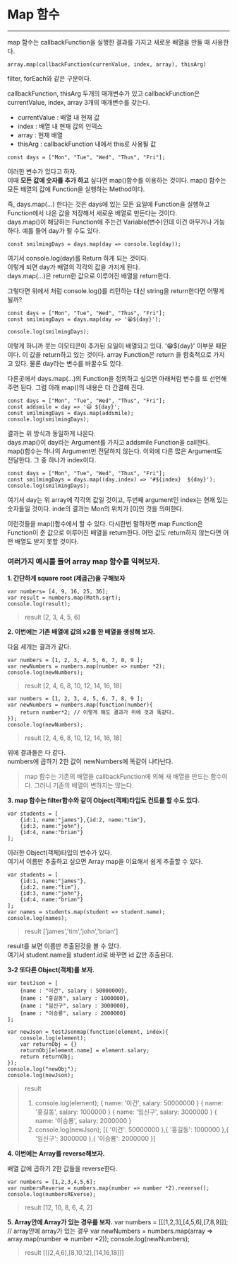# Map 함수

---

map 함수는 callbackFunction을 실행한 결과를 가지고 새로운 배열을 만들 때 사용한다.

```
array.map(callbackFunction(currenValue, index, array), thisArg)
```

filter, forEach와 같은 구문이다.

callbackFunction, thisArg 두개의 매개변수가 있고 callbackFunction은 currentValue, index, array 3개의 매개변수를 갖는다.

- currentValue : 배열 내 현재 값
- index : 배열 내 현재 값의 인덱스
- array : 현재 배열
- thisArg : callbackFunction 내에서 this로 사용될 값

```
const days = ["Mon", "Tue", "Wed", "Thus", "Fri"];
```

이러한 변수가 있다고 하자.  
이때 **모든 값에 숫자를 추가 하고** 싶다면 map()함수를 이용하는 것이다. map() 함수는 모든 배열의 값에 Function을 실행하는 Method이다.

즉, days.map(...) 한다는 것은 days에 있는 모든 요일에 Function을 실행하고 Function에서 나온 값을 저장해서 새로운 배열로 만든다는 것이다.  
days.map()이 해당하는 Function에 주는건 Variable(변수)인데 이건 아무거나 가능하다. 예를 들어 day가 될 수도 있다.

```
const smilmingDays = days.map(day => console.log(day));
```

여기서 console.log(day)를 Return 하게 되는 것이다.  
이렇게 되면 day가 배열의 각각의 값을 가지게 된다.  
days.map(...)은 return한 값으로 이루어진 배열을 return한다.

그렇다면 위에서 처럼 console.log()를 리턴하는 대신 string을 return한다면 어떻게 될까?

```
const days = ["Mon", "Tue", "Wed", "Thus", "Fri"];
const smilmingDays = days.map(day => '😁${day}');

console.log(smilmingDays);
```

이렇게 하니까 웃는 이모티콘이 추가된 요일이 배열되고 있다. '😁${day}' 이부분 때문이다. 이 값을 return하고 있는 것이다. array Function은 return 을 함축적으로 가지고 있다. 물론 day라는 변수를 바꿀수도 있다.

다른곳에서 days.map(...)의 Function을 정의하고 싶으면 아래처럼 변수를 또 선언해 주면 된다. 그럼 아래 map()의 내용은 더 간결해 진다.

```
const days = ["Mon", "Tue", "Wed", "Thus", "Fri"];
const addsmile = day => '😃 ${day}';
const smilmingDays = days.map(addsmile);
console.log(smilmingDays);
```

결과는 위 방식과 동일하게 나온다.  
days.map()이 day라는 Argument를 가지고 addsmile Function을 call한다.  
map()함수는 하나의 Argument만 전달하지 않는다. 이외에 다른 많은 Argument도 전달한다. 그 중 하나가 index이다.

```
const days = ["Mon", "Tue", "Wed", "Thus", "Fri"];
const smilmingDays = days.map((day,index) => '#${index}  ${day}');
console.log(smilmingDays);
```

여기서 day는 위 array에 각각의 값일 것이고, 두번째 argument인 index는 현재 있는 숫자들일 것이다. inde의 결과는 Mon의 위치가 [0]인 것을 의미한다.

이런것들을 map()함수에서 할 수 있다. 다시한번 말하자면 map Function은 Function이 준 값으로 이루어진 배열을 return한다. 어떤 값도 return하지 않는다면 어떤 배열도 받지 못할 것이다.

### 여러가지 예시를 들어 array map 함수를 익혀보자.

**1. 간단하게 square root (제곱근)을 구해보자**

```
var numbers= [4, 9, 16, 25, 36];
var result = numbers.map(Math.sqrt);
console.log(result);
```

> result
> [2, 3, 4, 5, 6]

**2. 이번에는 기존 배열에 값의 x2를 한 배열을 생성해 보자.**

다음 세개는 결과가 같다.

```
var numbers = [1, 2, 3, 4, 5, 6, 7, 8, 9 ];
var newNumbers = numbers.map(number => number *2);
console.log(newNumbers);
```

> result
> [2, 4, 6, 8, 10, 12, 14, 16, 18]

```
var numbers = [1, 2, 3, 4, 5, 6, 7, 8, 9 ];
var newNumbers = numbers.map(function(number){
    return number*2; // 이렇게 해도 결과가 위에 것과 똑같다.
});
console.log(newNumbers);
```

> result
> [2, 4, 6, 8, 10, 12, 14, 16, 18]

위에 결과들은 다 같다.  
numbers에 곱하기 2한 값이 newNumbers에 똑같이 나타난다.

> map 함수는 기존의 배열을 callbackFunction에 의해 새 배열을 만드는 함수이다.
> 그러니 기존의 배열이 변하지는 않는다.

**3. map 함수는 filter함수와 같이 Object(객체)타입도 컨트롤 할 수도 있다.**

```
var students = [
    {id:1, name:"james"},{id:2, name:"tim"},
    {id:3, name:"john"},
    {id:4, name:"brian"}
];
```

이러한 Object(객체)타입의 변수가 있다.  
여기서 이름만 추출하고 싶으면 Array map을 이요해서 쉽게 추출할 수 있다.

```
var students = [
    {id:1, name:"james"},
    {id:2, name:"tim"},
    {id:3, name:"john"},
    {id:4, name:"brian"}
];
var names = students.map(student => student.name);
console.log(names);
```

> result
> ['james','tim','john','brian']

result를 보면 이름만 추출된것을 볼 수 있다.  
여기서 student.name을 student.id로 바꾸면 id 값만 추출된다.

**3-2 또다른 Object(객체)를 보자.**

```
var testJson = [
    {name : "이건", salary : 50000000},
    {name : "홍길동", salary : 1000000},
    {name : "임신구", salary : 3000000},
    {name : "이승룡", salary : 2000000}
];

var newJson = testJsonmap(function(element, index){
    console.log(element);
    var returnObj = {}
    returnObj[element.name] = element.salary;
    return returnObj;
});
console.log("newObj");
console.log(newJson);
```

> result
>
> 1. console.log(element);
>    { name: '이건', salary: 50000000 }
>    { name: '홍길동', salary: 1000000 }
>    { name: '임신구', salary: 3000000 }
>    { name: '이승룡', salary: 2000000 }
> 2. console.log(newJson);
>    [{ '이건': 50000000 },{ '홍길동': 1000000 },{ '임신구': 3000000 },{ '이승룡': 2000000 }]

**4. 이번에는 Array를 reverse해보자.**

배열 값에 곱하기 2한 값들을 reverse한다.

```
var numbers = [1,2,3,4,5,6];
var numbersReverse = numbers.map(number => number *2).reverse();
console.log(numbersREverse);
```

> result
> [12, 10, 8, 6, 4, 2]

**5. Array안에 Array가 있는 경우를 보자.**
var numbers = [[[1,2,3],[4,5,6],[7,8,9]]]; // array안에 array가 있는 경우
var newNumbers = numbers.map(array => array.map(number => number \*2));
console.log(newNumbers);

> result
> [[[2,4,6],[8,10,12],[14,16,18]]]
